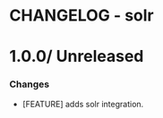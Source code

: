 # CHANGELOG - solr

1.0.0/ Unreleased
==================

### Changes

* [FEATURE] adds solr integration.
